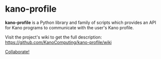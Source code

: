 # kano-profile

**kano-profile** is a Python library and family of scripts which provides an API for Kano programs to communicate with the user's Kano profile.

Visit the project's wiki to get the full description: https://github.com/KanoComputing/kano-profile/wiki

[Collaborate!](https://github.com/KanoComputing/kano-profile/wiki/Collaboration)
